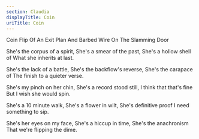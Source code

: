 ```yaml
---
section: Claudia
displayTitle: Coin
uriTitle: Coin
---
```


Coin Flip Of An Exit Plan And Barbed Wire On The Slamming Door

She's the corpus of a spirit,
She's a smear of the past,
She's a hollow shell of
What she inherits at last.

She's the lack of a battle,
She's the backflow's reverse,
She's the carapace of
The finish to a quieter verse.

She's my pinch on her chin,
She's a record stood still,
I think that that's fine
But I wish she would spin.

She's a 10 minute walk,
She's a flower in wilt,
She's definitive proof
I need something to sip.

She's her eyes on my face,
She's a hiccup in time,
She's the anachronism
That we're flipping the dime.
